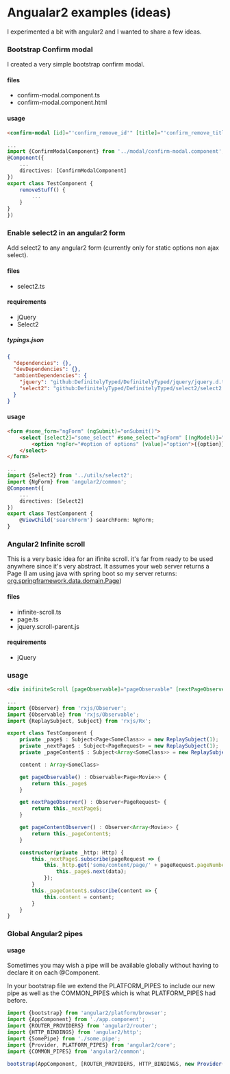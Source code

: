 # Angualar2 examples (ideas)

I experimented a bit with angular2 and I wanted to share a few ideas.

### Bootstrap Confirm modal
I created a very simple bootstrap confirm modal.
#### files
* confirm-modal.component.ts
* confirm-modal.component.html

#### usage
```html
<confirm-modal [id]="'confirm_remove_id'" [title]="'confirm_remove_title'" (ok)="removeStuff()">Some text</confirm-modal>
```
```typescript
...
import {ConfirmModalComponent} from '../modal/confirm-modal.component';
@Component({
    ...
    directives: [ConfirmModalComponent]
})
export class TestComponent {
    removeStuff() {
        ...
    }
}
})
```

### Enable select2 in an angular2 form
Add select2 to any angular2 form (currently only for static options non ajax select).

#### files
* select2.ts

#### requirements
* jQuery
* Select2

##### typings.json
```json
{
  "dependencies": {},
  "devDependencies": {},
  "ambientDependencies": {
    "jquery": "github:DefinitelyTyped/DefinitelyTyped/jquery/jquery.d.ts#b13a8c64ffd368b4528f222f404f67b4c7d76cfb",
    "select2": "github:DefinitelyTyped/DefinitelyTyped/select2/select2.d.ts#26d1679100e15788fe7e981c1b746f38b820509a"
  }
}
```



#### usage
```html
<form #some_form="ngForm" (ngSubmit)="onSubmit()">
    <select [select2]="some_select" #some_select="ngForm" [(ngModel)]="model.some_select" ngControl="some_select">
        <option *ngFor="#option of options" [value]="option">{{option}}</option>
    </select>
</form>
```
```typescript
...
import {Select2} from '../utils/select2';
import {NgForm} from 'angular2/common';
@Component({
    ...
	directives: [Select2]
})
export class TestComponent {
    @ViewChild('searchForm') searchForm: NgForm;
}
```

### Angular2 Infinite scroll
This is a very basic idea for an ifinite scroll. it's far from ready to be used anywhere since it's very abstract.
It assumes your web server returns a Page (I am using java with spring boot so my server returns: [org.springframework.data.domain.Page](http://docs.spring.io/spring-data/commons/docs/current/api/org/springframework/data/domain/Page.html))

#### files
* infinite-scroll.ts
* page.ts
* jquery.scroll-parent.js

#### requirements
* jQuery

### usage
```html
<div inifiniteScroll [pageObservable]="pageObservable" [nextPageObserver]="nextPageObserver" [pageContentObserver]="pageContentObserver">
```
```typescript
...
import {Observer} from 'rxjs/Observer';
import {Observable} from 'rxjs/Observable';
import {ReplaySubject, Subject} from 'rxjs/Rx';

export class TestComponent {
	private _page$ : Subject<Page<SomeClass>> = new ReplaySubject(1);
	private _nextPage$ : Subject<PageRequest> = new ReplaySubject(1);
	private _pageContent$ : Subject<Array<SomeClass>> = new ReplaySubject(1);

	content : Array<SomeClass>

	get pageObservable() : Observable<Page<Movie>> {
		return this._page$
	}

	get nextPageObserver() : Observer<PageRequest> {
		return this._nextPage$;
	}

	get pageContentObserver() : Observer<Array<Movie>> {
		return this._pageContent$;
	}

	constructor(private _http: Http) {
	    this._nextPage$.subscribe(pageRequest => {
	        this._http.get('some/content/page/' + pageRequest.pageNumber).map(response => response.json()).subscribe(data => {
	            this._page$.next(data);
	        });
	    }
	    this._pageContent$.subscribe(content => {
	        this.content = content;
	    }
	}
}
```

### Global Angular2 pipes
#### usage
Sometimes you may wish a pipe will be available globally without having to declare it on each @Component.

In your bootstrap file we extend the PLATFORM_PIPES to include our new pipe as well as the COMMON_PIPES which is what PLATFORM_PIPES had before.
```typescript
import {bootstrap} from 'angular2/platform/browser';
import {AppComponent} from './app.component';
import {ROUTER_PROVIDERS} from 'angular2/router';
import {HTTP_BINDINGS} from 'angular2/http';
import {SomePipe} from './some.pipe';
import {Provider, PLATFORM_PIPES} from 'angular2/core';
import {COMMON_PIPES} from 'angular2/common';

bootstrap(AppComponent, [ROUTER_PROVIDERS, HTTP_BINDINGS, new Provider(PLATFORM_PIPES, {useValue: [SomePipe,...COMMON_PIPES], multi: true})]);
```
